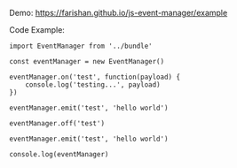 Demo: https://farishan.github.io/js-event-manager/example

Code Example:
```
import EventManager from '../bundle'

const eventManager = new EventManager()

eventManager.on('test', function(payload) {
    console.log('testing...', payload)
})

eventManager.emit('test', 'hello world')

eventManager.off('test')

eventManager.emit('test', 'hello world')

console.log(eventManager)
```